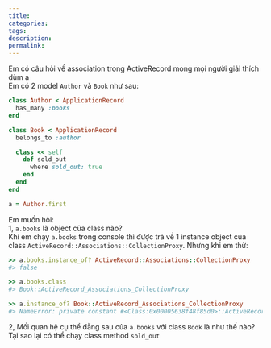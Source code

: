 ```yaml
---
title: 
categories: 
tags: 
description: 
permalink: 
---
```

Em có câu hỏi về association trong ActiveRecord mong mọi người giải thích dùm ạ  
Em có 2 model `Author` và `Book` như sau:
```ruby
class Author < ApplicationRecord
  has_many :books
end

class Book < ApplicationRecord
  belongs_to :author

  class << self
    def sold_out
      where sold_out: true
    end
  end
end

a = Author.first
```

Em muốn hỏi:  
1, `a.books` là object của class nào?  
Khi em chạy `a.books` trong console thì được trả về 1 instance object của class `ActiveRecord::Associations::CollectionProxy`. Nhưng khi em thử:
```ruby
>> a.books.instance_of? ActiveRecord::Associations::CollectionProxy
#> false

>> a.books.class
#> Book::ActiveRecord_Associations_CollectionProxy

>> a.instance_of? Book::ActiveRecord_Associations_CollectionProxy
#> NameError: private constant #<Class:0x00005638f48f85d0>::ActiveRecord_Associations_CollectionProxy referenced from (irb):5
```

2, Mối quan hệ cụ thể đằng sau của `a.books` với class `Book` là như thế nào? Tại sao lại có thể chạy class method `sold_out`
